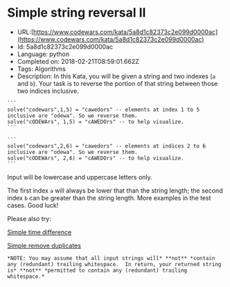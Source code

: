 # Simple string reversal II

 - URL:[https://www.codewars.com/kata/5a8d1c82373c2e099d0000ac](https://www.codewars.com/kata/5a8d1c82373c2e099d0000ac)
 - Id: 5a8d1c82373c2e099d0000ac
 - Language: python
 - Completed on: 2018-02-21T08:59:01.662Z
 - Tags: Algorithms
 - Description:
In this Kata, you will be given a string and two indexes (`a` and `b`). Your task is to reverse the portion of that string between those two indices inclusive. 

~~~if-not:fortran
```
solve("codewars",1,5) = "cawedors" -- elements at index 1 to 5 inclusive are "odewa". So we reverse them.
solve("cODEWArs", 1,5) = "cAWEDOrs" -- to help visualize.
```
~~~
~~~if:fortran
```
solve("codewars",2,6) = "cawedors" -- elements at indices 2 to 6 inclusive are "odewa". So we reverse them.
solve("cODEWArs", 2,6) = "cAWEDOrs" -- to help visualize.
```
~~~

Input will be lowercase and uppercase letters only. 

The first index `a` will always be lower that than the string length; the second index `b` can be greater than the string length. More examples in the test cases. Good luck!

Please also try:

[Simple time difference](https://www.codewars.com/kata/5b76a34ff71e5de9db0000f2)

[Simple remove duplicates](https://www.codewars.com/kata/5ba38ba180824a86850000f7)

~~~if:fortran
*NOTE: You may assume that all input strings will* **not** *contain any (redundant) trailing whitespace.  In return, your returned string is* **not** *permitted to contain any (redundant) trailing whitespace.*
~~~
